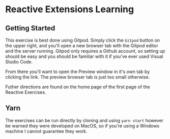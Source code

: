 # Reactive Extensions Learning

## Getting Started

This exercise is best done using Gitpod. Simply click the `Gitpod` button on the upper right,
and you'll open a new browser tab with the Gitpod editor and the server running. Gitpod only
requires a Github account, so setting up should be easy and you should be familiar with it 
if you've ever used Visual Studio Code.

From there you'll want to open the Preview window in it's own tab by clicking the link. The
preview browser tab is just too small otherwise.

Futher directions are found on the home page of the first page of the Reactive Exercises.

## Yarn

The exercises can be run directly by cloning and using `yarn start` however be warned they were
developed on MacOS, so if you're using a Windows machine I cannot guarantee they work.
